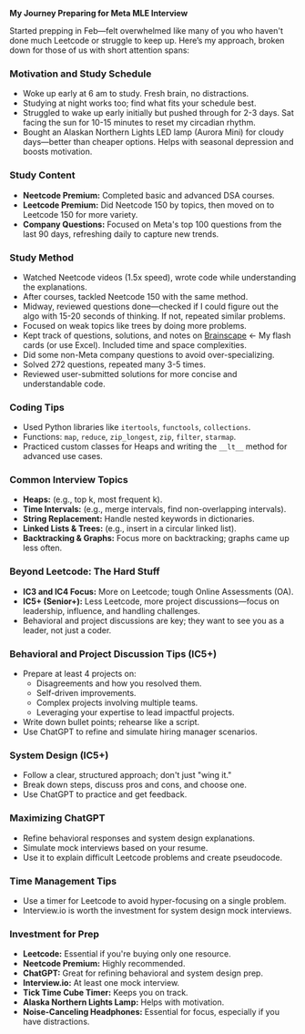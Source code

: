 
**My Journey Preparing for Meta MLE Interview**

Started prepping in Feb—felt overwhelmed like many of you who haven't done much Leetcode or struggle to keep up. Here’s my approach, broken down for those of us with short attention spans:

### Motivation and Study Schedule

-   Woke up early at 6 am to study. Fresh brain, no distractions.
-   Studying at night works too; find what fits your schedule best.
-   Struggled to wake up early initially but pushed through for 2-3 days. Sat facing the sun for 10-15 minutes to reset my circadian rhythm.
-   Bought an Alaskan Northern Lights LED lamp (Aurora Mini) for cloudy days—better than cheaper options. Helps with seasonal depression and boosts motivation.

### Study Content

-   **Neetcode Premium:** Completed basic and advanced DSA courses.
-   **Leetcode Premium:** Did Neetcode 150 by topics, then moved on to Leetcode 150 for more variety.
-   **Company Questions:** Focused on Meta's top 100 questions from the last 90 days, refreshing daily to capture new trends.

### Study Method

-   Watched Neetcode videos (1.5x speed), wrote code while understanding the explanations.
-   After courses, tackled Neetcode 150 with the same method.
-   Midway, reviewed questions done—checked if I could figure out the algo with 15-20 seconds of thinking. If not, repeated similar problems.
-   Focused on weak topics like trees by doing more problems.
-   Kept track of questions, solutions, and notes on [Brainscape](https://www.brainscape.com/p/5VH55-LH-D4T82) <- My flash cards  (or use Excel). Included time and space complexities.
-   Did some non-Meta company questions to avoid over-specializing.
-   Solved 272 questions, repeated many 3-5 times.
-   Reviewed user-submitted solutions for more concise and understandable code.

### Coding Tips

-   Used Python libraries like `itertools`, `functools`, `collections`.
-   Functions: `map`, `reduce`, `zip_longest`, `zip`, `filter`, `starmap`.
-   Practiced custom classes for Heaps and writing the `__lt__` method for advanced use cases.

### Common Interview Topics

-   **Heaps:** (e.g., top k, most frequent k).
-   **Time Intervals:** (e.g., merge intervals, find non-overlapping intervals).
-   **String Replacement:** Handle nested keywords in dictionaries.
-   **Linked Lists & Trees:** (e.g., insert in a circular linked list).
-   **Backtracking & Graphs:** Focus more on backtracking; graphs came up less often.

### Beyond Leetcode: The Hard Stuff

-   **IC3 and IC4 Focus:** More on Leetcode; tough Online Assessments (OA).
-   **IC5+ (Senior+):** Less Leetcode, more project discussions—focus on leadership, influence, and handling challenges.
-   Behavioral and project discussions are key; they want to see you as a leader, not just a coder.

### Behavioral and Project Discussion Tips (IC5+)

-   Prepare at least 4 projects on:
    -   Disagreements and how you resolved them.
    -   Self-driven improvements.
    -   Complex projects involving multiple teams.
    -   Leveraging your expertise to lead impactful projects.
-   Write down bullet points; rehearse like a script.
-   Use ChatGPT to refine and simulate hiring manager scenarios.

### System Design (IC5+)

-   Follow a clear, structured approach; don't just "wing it."
-   Break down steps, discuss pros and cons, and choose one.
-   Use ChatGPT to practice and get feedback.

### Maximizing ChatGPT

-   Refine behavioral responses and system design explanations.
-   Simulate mock interviews based on your resume.
-   Use it to explain difficult Leetcode problems and create pseudocode.

### Time Management Tips

-   Use a timer for Leetcode to avoid hyper-focusing on a single problem.
-   Interview.io is worth the investment for system design mock interviews.

### Investment for Prep

-   **Leetcode:** Essential if you're buying only one resource.
-   **Neetcode Premium:** Highly recommended.
-   **ChatGPT:** Great for refining behavioral and system design prep.
-   **Interview.io:** At least one mock interview.
-   **Tick Time Cube Timer:** Keeps you on track.
-   **Alaska Northern Lights Lamp:** Helps with motivation.
-   **Noise-Canceling Headphones:** Essential for focus, especially if you have distractions.
